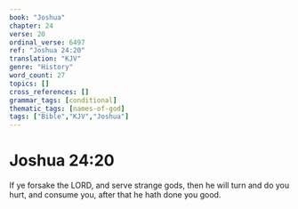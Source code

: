 ```yaml
---
book: "Joshua"
chapter: 24
verse: 20
ordinal_verse: 6497
ref: "Joshua 24:20"
translation: "KJV"
genre: "History"
word_count: 27
topics: []
cross_references: []
grammar_tags: [conditional]
thematic_tags: [names-of-god]
tags: ["Bible","KJV","Joshua"]
---
```


# Joshua 24:20

If ye forsake the LORD, and serve strange gods, then he will turn and do you hurt, and consume you, after that he hath done you good.
